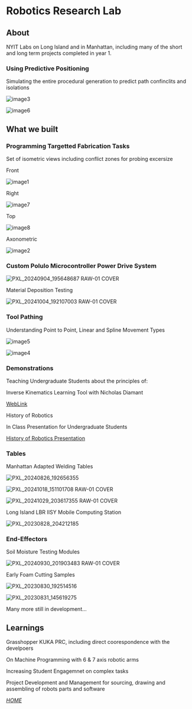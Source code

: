 # Robotics Research Lab 

## About

NYIT Labs on Long Island and in Manhattan, including many of the short and long term projects completed in year 1.

### Using Predictive Positioning

Simulating the entire procedural generation to predict path confinclits and isolations

![image3](https://github.com/user-attachments/assets/baa4770e-5a75-41f1-ad69-f76c0144c1c3)

![image6](https://github.com/user-attachments/assets/318a1226-3bc6-4632-a9d7-72c78c536586)

## What we built 

### Programming Targetted Fabrication Tasks

Set of isometric views including conflict zones for probing excersize

Front 

![image1](https://github.com/user-attachments/assets/86ab88a4-722a-4b89-ae11-0a7fc777dff6)

Right

![image7](https://github.com/user-attachments/assets/32ff6c2e-dece-4960-918f-a34d274155b6)

Top

![image8](https://github.com/user-attachments/assets/d441260a-60f7-4923-94b1-ca67516f09d1)

Axonometric

![image2](https://github.com/user-attachments/assets/e1aaa801-ded7-41e2-b7b6-e81848664d0d)

### Custom Polulo Microcontroller Power Drive System

![PXL_20240904_195648687 RAW-01 COVER](https://github.com/user-attachments/assets/f3700e25-0d2b-47ca-b14c-486d312bc02f)

Material Deposition Testing 

![PXL_20241004_192107003 RAW-01 COVER](https://github.com/user-attachments/assets/a7f20e67-07aa-4526-abad-554dcbb017ce)

### Tool Pathing

Understanding Point to Point, Linear and Spline Movement Types

![image5](https://github.com/user-attachments/assets/b8b84df1-3814-44c1-a5af-0f7ad7bcc203)

![image4](https://github.com/user-attachments/assets/5199544f-8d8e-44c5-927f-67f9eaf76af3)


### Demonstrations

Teaching Undergraduate Students about the principles of:
  
Inverse Kinematics Learning Tool with Nicholas Diamant

[WebLink](https://editor.p5js.org/dinkolas/full/6uX8TwtxI)

History of Robotics

In Class Presentation for Undergraduate Students 

[History of Robotics Presentation](https://docs.google.com/presentation/d/1Gc8jlhWt5b5g7dP1mCzz1zJ4d6JOPZHmtb7jIz-yYpk/edit?usp=sharing)

### Tables

Manhattan Adapted Welding Tables

![PXL_20240826_192656355](https://github.com/user-attachments/assets/5edbe61d-9111-484e-9a6c-e01c35c56f03)

![PXL_20241018_151101708 RAW-01 COVER](https://github.com/user-attachments/assets/36af25f8-13b1-4ab6-9f63-66717f770f2f)

![PXL_20241029_203617355 RAW-01 COVER](https://github.com/user-attachments/assets/aed01dd2-8a55-4265-99f0-50d3f346a395)



Long Island LBR IISY Mobile Computing Station

![PXL_20230828_204212185](https://github.com/user-attachments/assets/ffb1158d-2395-4d5b-8c88-afa1aec0ac7e)


### End-Effectors

Soil Moisture Testing Modules

![PXL_20240930_201903483 RAW-01 COVER](https://github.com/user-attachments/assets/aab30736-1e32-429a-a75c-783933b24ec0)

Early Foam Cutting Samples

![PXL_20230830_192514516](https://github.com/user-attachments/assets/86256246-d932-4427-b86c-691bb5421395)

![PXL_20230831_145619275](https://github.com/user-attachments/assets/b9b6ecf2-6435-42ba-ac28-9a9e964ad56d)



Many more still in development...



## Learnings

Grasshopper KUKA PRC, including direct coorespondence with the develpoers

On Machine Programming with 6 & 7 axis robotic arms

Increasing Student Engagemnet on complex tasks

Project Development and Management for sourcing, drawing and assembling of robots parts and software

_[HOME](https://eliwilliams1337.github.io/website/)_


